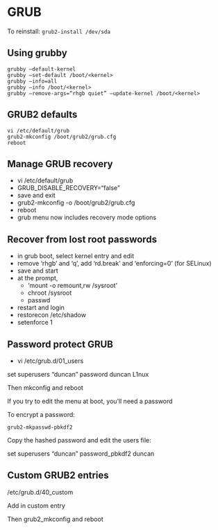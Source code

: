 # GRUB

To reinstall: `grub2-install /dev/sda`

## Using grubby

    grubby —default-kernel
    grubby —set-default /boot/<kernel>
    grubby —info=all
    grubby —info /boot/<kernel>
    grubby —remove-args=“rhgb quiet” —update-kernel /boot/<kernel>

## GRUB2 defaults

    vi /etc/default/grub
    grub2-mkconfig /boot/grub2/grub.cfg
    reboot

## Manage GRUB recovery

* vi /etc/default/grub
* GRUB_DISABLE_RECOVERY=“false”
* save and exit
* grub2-mkconfig -o /boot/grub2/grub.cfg
* reboot
* grub menu now includes recovery mode options


## Recover from lost root passwords

* in grub boot, select kernel entry and edit
* remove ‘rhgb’ and ‘q’, add ‘rd.break’ and ‘enforcing=0’ (for SELinux)
* save and start
* at the prompt, 
    * ‘mount -o remount,rw /sysroot’
    * chroot /sysroot
    * passwd
 * restart and login
* restorecon /etc/shadow
* setenforce 1


## Password protect GRUB

* vi /etc/grub.d/01_users

set superusers “duncan”
password duncan L1nux

Then mkconfig and reboot

If you try to edit the menu at boot, you’ll need a password

To encrypt a password:

    grub2-mkpasswd-pbkdf2

Copy the hashed password and edit the users file:

set superusers “duncan”
password_pbkdf2 duncan <hash>


## Custom GRUB2 entries

/etc/grub.d/40_custom

Add in custom entry

Then grub2_mkconfig and reboot